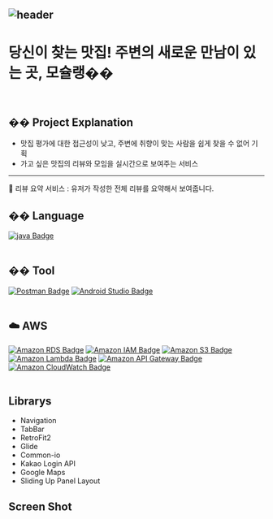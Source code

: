 ![header](https://capsule-render.vercel.app/api?type=waving&color=timeGradient&height=300&section=header&text=🍳%20Welcome%20to%20visit%20Mochelin%20Client%20👋&fontSize=45)
​
---
# 당신이 찾는 맛집! 주변의 새로운 만남이 있는 곳, 모슐랭��
​
## �� Project Explanation
- 맛집 평가에 대한 접근성이 낮고, 주변에 취향이 맞는 사람을 쉽게 찾을 수 없어 기획
- 가고 싶은 맛집의 리뷰와 모임을 실시간으로 보여주는 서비스
---
📝 리뷰 요약 서비스 : 유저가 작성한 전체 리뷰를 요약해서 보여줍니다.
​
## �� Language <br/>
[![java Badge](https://img.shields.io/badge/-java-orange?style=flat)](https://www.oracle.com/java/technologies/downloads/)
<br/>
​
## ��️ Tool<br/>
[![Postman Badge](https://img.shields.io/badge/Postman-FF6C37?style=flat&logo=Postman&logoColor=white)](https://www.postman.com/downloads/)
[![Android Studio Badge](https://img.shields.io/badge/Android%20Studio-3DDC84?style=flat&logo=Android%20Studio&logoColor=white)](https://developer.android.com/studio)
<br/>
​
## ☁️ AWS<br/>
[![Amazon RDS Badge](https://img.shields.io/badge/AWS%20RDS-4479A1?style=flat&logo=Amazon%20RDS&logoColor=white)](https://aws.amazon.com/ko/rds/)
[![Amazon IAM Badge](https://img.shields.io/badge/AWS%20IAM-red?style=flat&logo=Amazon%20IAM&logoColor=white)](https://aws.amazon.com/ko/rds/)
[![Amazon S3 Badge](https://img.shields.io/badge/AWS%20S3-569A31?style=flat&logo=Amazon%20S3&logoColor=white)](https://aws.amazon.com/ko/s3/)
[![Amazon Lambda Badge](https://img.shields.io/badge/AWS%20Lambda-FF9900?style=flat&logo=AWS%20Lambda&logoColor=white)](https://aws.amazon.com/ko/lambda/)
[![Amazon API Gateway Badge](https://img.shields.io/badge/AWS%20API%20Gateway-blue?style=flat&logo=AWS%20API%20Gateway&logoColor=white)](https://aws.amazon.com/ko/api-gateway/)
[![Amazon CloudWatch Badge](https://img.shields.io/badge/AWS%20CloudWatch-FF4F8B?style=flat&logo=AWS%20CloudWatch&logoColor=white)](https://aws.amazon.com/ko/cloudwatch/)
​
<br/>
​
## Librarys
- Navigation
- TabBar
- RetroFit2
- Glide
- Common-io
- Kakao Login API
- Google Maps
- Sliding Up Panel Layout
​
## Screen Shot
​
​
​
​
​
